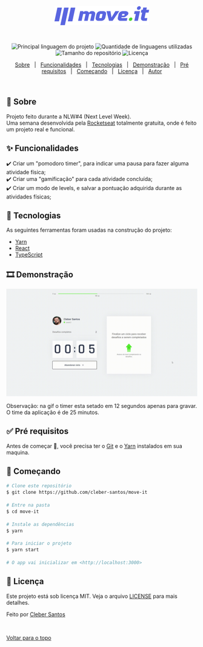 <div align="center" id="top"> 
  <img src="Logo.png" alt="Move.it"/>

  &#xa0;

</div>

<!-- <h1 align="center">Move.it</h1> -->

<p align="center">
  <img alt="Principal linguagem do projeto" src="https://img.shields.io/github/languages/top/cleber-santos/move-it?color=4953B8">

  <img alt="Quantidade de linguagens utilizadas" src="https://img.shields.io/github/languages/count/cleber-santos/move-it?color=4953B8">

  <img alt="Tamanho do repositório" src="https://img.shields.io/github/repo-size/cleber-santos/move-it?color=4953B8">

  <img alt="Licença" src="https://img.shields.io/github/license/cleber-santos/move-it?color=4953B8">

</p>

<p align="center">
  <a href="#dart-sobre">Sobre</a> &#xa0; | &#xa0; 
  <a href="#sparkles-funcionalidades">Funcionalidades</a> &#xa0; | &#xa0;
  <a href="#rocket-tecnologias">Tecnologias</a> &#xa0; | &#xa0;
  <a href="#film_strip-demonstração">Demonstração</a> &#xa0; | &#xa0;
  <a href="#white_check_mark-pré-requesitos">Pré requisitos</a> &#xa0; | &#xa0;
  <a href="#checkered_flag-começando">Começando</a> &#xa0; | &#xa0;
  <a href="#memo-licença">Licença</a> &#xa0; | &#xa0;
  <a href="https://github.com/cleber-santos" target="_blank">Autor</a>
</p>

<br>

## :dart: Sobre ##

Projeto feito durante a NLW#4 (Next Level Week).<br>Uma semana desenvolvida pela [Rocketseat](https://rocketseat.com.br/) totalmente gratuita, onde é feito um projeto real e funcional. 

## :sparkles: Funcionalidades ##

:heavy_check_mark: Criar um "pomodoro timer", para indicar uma pausa para fazer alguma atividade física;\
:heavy_check_mark: Criar uma "gamificação" para cada atividade concluída;\
:heavy_check_mark: Criar um modo de levels, e salvar a pontuação adquirida durante as atividades físicas;

## :rocket: Tecnologias ##

As seguintes ferramentas foram usadas na construção do projeto:

- [Yarn](https://yarnpkg.com/)
- [React](https://pt-br.reactjs.org/)
- [TypeScript](https://www.typescriptlang.org/)

## :film_strip: Demonstração ##

![gif](https://github.com/cleber-santos/move-it/blob/main/public/move.it.gif)  

Observação: na gif o timer esta setado em 12 segundos apenas para gravar. O time da aplicação é de 25 minutos.

## :white_check_mark: Pré requisitos ##

Antes de começar :checkered_flag:, você precisa ter o [Git](https://git-scm.com) e o [Yarn](https://yarnpkg.com/) instalados em sua maquina.

## :checkered_flag: Começando ##

```bash
# Clone este repositório
$ git clone https://github.com/cleber-santos/move-it

# Entre na pasta
$ cd move-it

# Instale as dependências
$ yarn

# Para iniciar o projeto
$ yarn start

# O app vai inicializar em <http://localhost:3000>
```

## :memo: Licença ##

Este projeto está sob licença MIT. Veja o arquivo [LICENSE](https://github.com/cleber-santos/move-it/blob/main/LICENSE) para mais detalhes.


Feito por <a href="https://github.com/cleber-santos" target="_blank">Cleber Santos</a>

&#xa0;

<a href="#top">Voltar para o topo</a>
